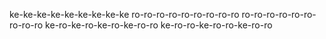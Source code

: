 
ke-ke-ke-ke-ke-ke-ke-ke-ke
ro-ro-ro-ro-ro-ro-ro-ro-ro
ro-ro-ro-ro-ro-ro-ro-ro-ro
ke-ro-ke-ro-ke-ro-ke-ro-ro
ke-ro-ro-ke-ro-ro-ke-ro-ro

